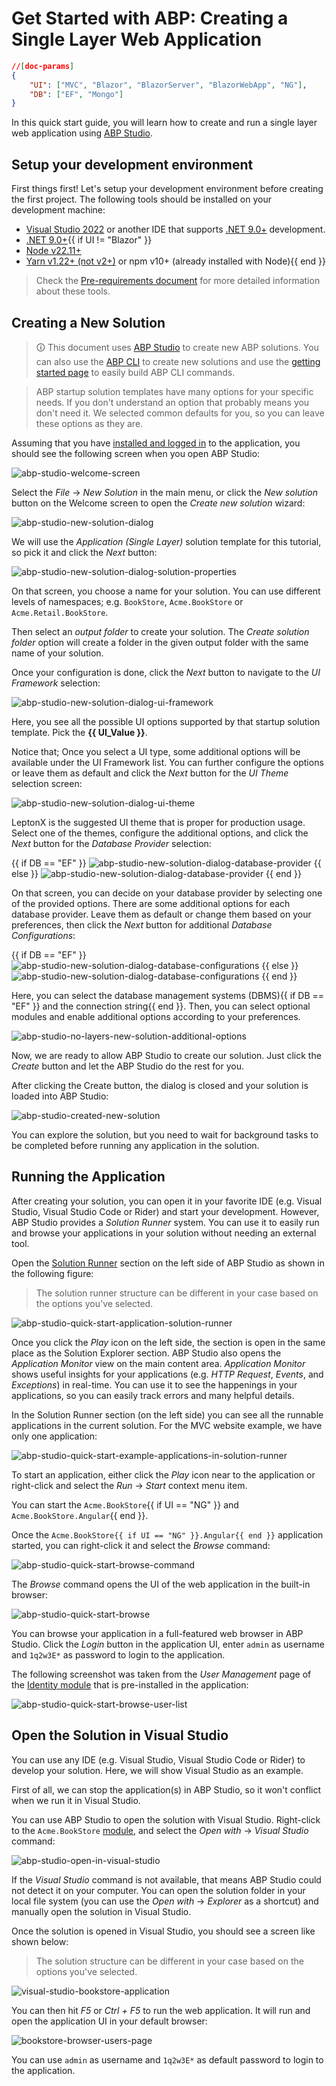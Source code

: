 # Get Started with ABP: Creating a Single Layer Web Application

````json
//[doc-params]
{
    "UI": ["MVC", "Blazor", "BlazorServer", "BlazorWebApp", "NG"],
    "DB": ["EF", "Mongo"]
}
````

In this quick start guide, you will learn how to create and run a single layer web application using [ABP Studio](../studio/index.md).

## Setup your development environment

First things first! Let's setup your development environment before creating the first project. The following tools should be installed on your development machine:

* [Visual Studio 2022](https://visualstudio.microsoft.com/) or another IDE that supports [.NET 9.0+](https://dotnet.microsoft.com/download/dotnet) development.
* [.NET 9.0+](https://dotnet.microsoft.com/en-us/download/dotnet){{ if UI != "Blazor" }}
* [Node v22.11+](https://nodejs.org/)
* [Yarn v1.22+ (not v2+)](https://classic.yarnpkg.com/en/docs/install) or npm v10+ (already installed with Node){{ end }}

> Check the [Pre-requirements document](pre-requirements.md) for more detailed information about these tools.

## Creating a New Solution

> 🛈 This document uses [ABP Studio](../studio/index.md) to create new ABP solutions. You can also use the [ABP CLI](../cli/index.md) to create new solutions and use the [getting started page](https://abp.io/get-started) to easily build ABP CLI commands.

> ABP startup solution templates have many options for your specific needs. If you don't understand an option that probably means you don't need it. We selected common defaults for you, so you can leave these options as they are.

Assuming that you have [installed and logged in](../studio/installation.md) to the application, you should see the following screen when you open ABP Studio:

![abp-studio-welcome-screen](images/abp-studio-welcome-screen.png)

Select the *File* -> *New Solution* in the main menu, or click the *New solution* button on the Welcome screen to open the *Create new solution* wizard:

![abp-studio-new-solution-dialog](images/abp-studio-no-layers-new-solution-dialog-0.9.13.png)

We will use the *Application (Single Layer)* solution template for this tutorial, so pick it and click the *Next* button:

![abp-studio-new-solution-dialog-solution-properties](images/abp-studio-no-layers-new-solution-dialog-solution-properties-0.9.13.png)

On that screen, you choose a name for your solution. You can use different levels of namespaces; e.g. `BookStore`, `Acme.BookStore` or `Acme.Retail.BookStore`.

Then select an *output folder* to create your solution. The *Create solution folder* option will create a folder in the given output folder with the same name of your solution.

Once your configuration is done, click the *Next* button to navigate to the *UI Framework* selection:

![abp-studio-new-solution-dialog-ui-framework](images/abp-studio-no-layers-new-solution-dialog-ui-framework-0.9.13.png)

Here, you see all the possible UI options supported by that startup solution template. Pick the **{{ UI_Value }}**.

Notice that; Once you select a UI type, some additional options will be available under the UI Framework list. You can further configure the options or leave them as default and click the *Next* button for the *UI Theme* selection screen:

![abp-studio-new-solution-dialog-ui-theme](images/abp-studio-nolayers-new-solution-dialog-ui-theme-0.9.13.png)

LeptonX is the suggested UI theme that is proper for production usage. Select one of the themes, configure the additional options, and click the *Next* button for the *Database Provider* selection:

{{ if DB == "EF" }}
![abp-studio-new-solution-dialog-database-provider](images/abp-studio-no-layers-new-solution-dialog-database-provider-efcore-0.9.13.png)
{{ else }}
![abp-studio-new-solution-dialog-database-provider](images/abp-studio-no-layers-new-solution-dialog-database-provider-mongo-0.9.13.png)
{{ end }}

On that screen, you can decide on your database provider by selecting one of the provided options. There are some additional options for each database provider. Leave them as default or change them based on your preferences, then click the *Next* button for additional *Database Configurations*:

{{ if DB == "EF" }}
![abp-studio-new-solution-dialog-database-configurations](images/abp-studio-no-layers-new-solution-dialog-database-configurations-efcore-0.9.13.png)
{{ else }}
![abp-studio-new-solution-dialog-database-configurations](images/abp-studio-no-layers-new-solution-dialog-database-configurations-mongo-0.9.13.png)
{{ end }}

Here, you can select the database management systems (DBMS){{ if DB == "EF" }} and the connection string{{ end }}. Then, you can select optional modules and enable additional options according to your preferences. 

![abp-studio-no-layers-new-solution-additional-options](images/abp-studio-no-layers-new-solution-additional-options-0.9.13.png)

Now, we are ready to allow ABP Studio to create our solution. Just click the *Create* button and let the ABP Studio do the rest for you.

After clicking the Create button, the dialog is closed and your solution is loaded into ABP Studio:

![abp-studio-created-new-solution](images/abp-studio-no-layers-created-new-solution.png)

You can explore the solution, but you need to wait for background tasks to be completed before running any application in the solution.

## Running the Application

After creating your solution, you can open it in your favorite IDE (e.g. Visual Studio, Visual Studio Code or Rider) and start your development. However, ABP Studio provides a *Solution Runner* system. You can use it to easily run and browse your applications in your solution without needing an external tool.

Open the [Solution Runner](../studio/running-applications.md) section on the left side of ABP Studio as shown in the following figure:

> The solution runner structure can be different in your case based on the options you've selected.

![abp-studio-quick-start-application-solution-runner](images/abp-studio-no-layers-quick-start-application-solution-runner.png)

Once you click the *Play* icon on the left side, the section is open in the same place as the Solution Explorer section. ABP Studio also opens the *Application Monitor* view on the main content area. *Application Monitor* shows useful insights for your applications (e.g. *HTTP Request*, *Events*, and *Exceptions*) in real-time. You can use it to see the happenings in your applications, so you can easily track errors and many helpful details.

In the Solution Runner section (on the left side) you can see all the runnable applications in the current solution. For the MVC website example, we have only one application:

![abp-studio-quick-start-example-applications-in-solution-runner](images/abp-studio-no-layers-quick-start-example-applications-in-solution-runner.png)

To start an application, either click the *Play* icon near to the application or right-click and select the *Run* -> *Start* context menu item.

You can start the `Acme.BookStore`{{ if UI == "NG" }} and `Acme.BookStore.Angular`{{ end }}. 

Once the `Acme.BookStore{{ if UI == "NG" }}.Angular{{ end }}` application started, you can right-click it and select the *Browse* command:

![abp-studio-quick-start-browse-command](images/abp-studio-no-layers-quick-start-browse-command.png)

The *Browse* command opens the UI of the web application in the built-in browser:

![abp-studio-quick-start-browse](images/abp-studio-no-layers-quick-start-browse.png)

You can browse your application in a full-featured web browser in ABP Studio. Click the *Login* button in the application UI, enter `admin` as username and `1q2w3E*` as password to login to the application.

The following screenshot was taken from the *User Management* page of the [Identity module](../modules/identity.md) that is pre-installed in the application:

![abp-studio-quick-start-browse-user-list](images/abp-studio-no-layers-quick-start-browse-user-list.png)

## Open the Solution in Visual Studio

You can use any IDE (e.g. Visual Studio, Visual Studio Code or Rider) to develop your solution. Here, we will show Visual Studio as an example.

First of all, we can stop the application(s) in ABP Studio, so it won't conflict when we run it in Visual Studio.

You can use ABP Studio to open the solution with Visual Studio. Right-click to the `Acme.BookStore` [module](../modules), and select the *Open with* -> *Visual Studio* command:

![abp-studio-open-in-visual-studio](images/abp-studio-no-layers-open-in-visual-studio.png)

If the *Visual Studio* command is not available, that means ABP Studio could not detect it on your computer. You can open the solution folder in your local file system (you can use the *Open with* -> *Explorer* as a shortcut) and manually open the solution in Visual Studio.

Once the solution is opened in Visual Studio, you should see a screen like shown below:

> The solution structure can be different in your case based on the options you've selected.

![visual-studio-bookstore-application](images/no-layers-visual-studio-bookstore-application.png)

You can then hit *F5* or *Ctrl + F5* to run the web application. It will run and open the application UI in your default browser:

![bookstore-browser-users-page](images/no-layers-bookstore-browser-users-page.png)

You can use `admin` as username and `1q2w3E*` as default password to login to the application.

